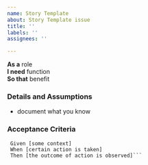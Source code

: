 ```yaml
---
name: Story Template
about: Story Template issue
title: ''
labels: ''
assignees: ''

---
```


**As a** role  
 **I need** function  
 **So that** benefit  
   
 ### Details and Assumptions
 * document what you know

 ### Acceptance Criteria  
   
```gherkin
 Given [some context]
 When [certain action is taken]
 Then [the outcome of action is observed]```
